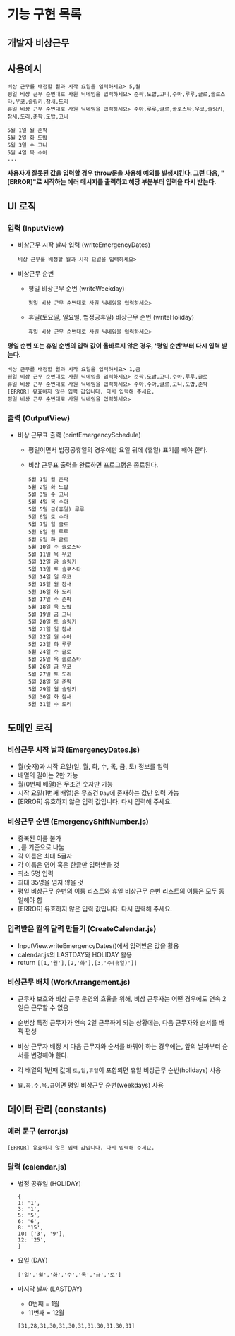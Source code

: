 # 기능 구현 목록

## 개발자 비상근무

## 사용예시

```
비상 근무를 배정할 월과 시작 요일을 입력하세요> 5,월
평일 비상 근무 순번대로 사원 닉네임을 입력하세요> 준팍,도밥,고니,수아,루루,글로,솔로스타,우코,슬링키,참새,도리
휴일 비상 근무 순번대로 사원 닉네임을 입력하세요> 수아,루루,글로,솔로스타,우코,슬링키,참새,도리,준팍,도밥,고니

5월 1일 월 준팍
5월 2일 화 도밥
5월 3일 수 고니
5월 4일 목 수아
...
```

**사용자가 잘못된 값을 입력할 경우 throw문을 사용해 예외를 발생시킨다. 그런 다음, "[ERROR]"로 시작하는 에러 메시지를 출력하고 해당 부분부터 입력을 다시 받는다.**

## UI 로직

### 입력 (InputView)

- 비상근무 시작 날짜 입력 (writeEmergencyDates)

  `비상 근무를 배정할 월과 시작 요일을 입력하세요> `

- 비상근무 순번

  - 평일 비상근무 순번 (writeWeekday)

    `평일 비상 근무 순번대로 사원 닉네임을 입력하세요> `

  - 휴일(토요일, 일요일, 법정공휴일) 비상근무 순번 (writeHoliday)

    `휴일 비상 근무 순번대로 사원 닉네임을 입력하세요> `

**평일 순번 또는 휴일 순번의 입력 값이 올바르지 않은 경우, '평일 순번'부터 다시 입력 받는다.**

```
비상 근무를 배정할 월과 시작 요일을 입력하세요> 1,금
평일 비상 근무 순번대로 사원 닉네임을 입력하세요> 준팍,도밥,고니,수아,루루,글로
휴일 비상 근무 순번대로 사원 닉네임을 입력하세요> 수아,수아,글로,고니,도밥,준팍
[ERROR] 유효하지 않은 입력 값입니다. 다시 입력해 주세요.
평일 비상 근무 순번대로 사원 닉네임을 입력하세요>
```

### 출력 (OutputView)

- 비상 근무표 출력 (printEmergencySchedule)

  - 평일이면서 법정공휴일의 경우에만 요일 뒤에 (휴일) 표기를 해야 한다.
  - 비상 근무표 출력을 완료하면 프로그램은 종료된다.

    ```
    5월 1일 월 준팍
    5월 2일 화 도밥
    5월 3일 수 고니
    5월 4일 목 수아
    5월 5일 금(휴일) 루루
    5월 6일 토 수아
    5월 7일 일 글로
    5월 8일 월 루루
    5월 9일 화 글로
    5월 10일 수 솔로스타
    5월 11일 목 우코
    5월 12일 금 슬링키
    5월 13일 토 솔로스타
    5월 14일 일 우코
    5월 15일 월 참새
    5월 16일 화 도리
    5월 17일 수 준팍
    5월 18일 목 도밥
    5월 19일 금 고니
    5월 20일 토 슬링키
    5월 21일 일 참새
    5월 22일 월 수아
    5월 23일 화 루루
    5월 24일 수 글로
    5월 25일 목 솔로스타
    5월 26일 금 우코
    5월 27일 토 도리
    5월 28일 일 준팍
    5월 29일 월 슬링키
    5월 30일 화 참새
    5월 31일 수 도리
    ```

## 도메인 로직

### 비상근무 시작 날짜 (EmergencyDates.js)

- 월(숫자)과 시작 요일(일, 월, 화, 수, 목, 금, 토) 정보를 입력
- 배열의 길이는 2만 가능
- 월(0번째 배열)은 무조건 숫자만 가능
- 시작 요일(1번째 배열)은 무조건 `Day`에 존재하는 값만 입력 가능
- [ERROR] 유효하지 않은 입력 값입니다. 다시 입력해 주세요.

### 비상근무 순번 (EmergencyShiftNumber.js)

- 중복된 이름 불가
- `,`를 기준으로 나눔
- 각 이름은 최대 5글자
- 각 이름은 영어 혹은 한글만 입력받을 것
- 최소 5명 입력
- 최대 35명을 넘지 않을 것
- 평일 비상근무 순번의 이름 리스트와 휴일 비상근무 순번 리스트의 이름은 모두 동일해야 함
- [ERROR] 유효하지 않은 입력 값입니다. 다시 입력해 주세요.

### 입력받은 월의 달력 만들기 (CreateCalendar.js)

- InputView.writeEmergencyDates()에서 입력받은 값을 활용
- calendar.js의 LASTDAY와 HOLIDAY 활용
- return `[[1,'월'],[2,'화'],[3,'수(휴일)']]`

### 비상근무 배치 (WorkArrangement.js)

- 근무자 보호와 비상 근무 운영의 효율을 위해, 비상 근무자는 어떤 경우에도 연속 2일은 근무할 수 없음
- 순번상 특정 근무자가 연속 2일 근무하게 되는 상황에는, 다음 근무자와 순서를 바꿔 편성
- 비상 근무자 배정 시 다음 근무자와 순서를 바꿔야 하는 경우에는, 앞의 날짜부터 순서를 변경해야 한다.

- 각 배열의 1번째 값에 `토,일,휴일`이 포함되면 휴일 비상근무 순번(holidays) 사용
- `월,화,수,목,금`이면 평일 비상근무 순번(weekdays) 사용

## 데이터 관리 (constants)

### 에러 문구 (error.js)

```
[ERROR] 유효하지 않은 입력 값입니다. 다시 입력해 주세요.
```

### 달력 (calendar.js)

- 법정 공휴일 (HOLIDAY)

  ```
  {
  1: '1',
  3: '1',
  5: '5',
  6: '6',
  8: '15',
  10: ['3', '9'],
  12: '25',
  }
  ```

- 요일 (DAY)

  `['일','월','화','수','목','금','토']`

- 마지막 날짜 (LASTDAY)

  - 0번째 = 1월
  - 11번째 = 12월

  ```
  [31,28,31,30,31,30,31,31,30,31,30,31]
  ```
